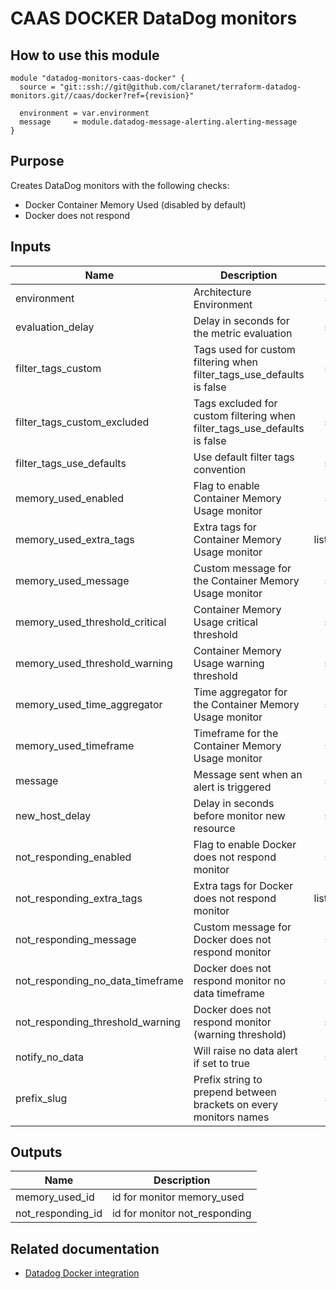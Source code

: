 # CAAS DOCKER DataDog monitors

## How to use this module

```
module "datadog-monitors-caas-docker" {
  source = "git::ssh://git@github.com/claranet/terraform-datadog-monitors.git//caas/docker?ref={revision}"

  environment = var.environment
  message     = module.datadog-message-alerting.alerting-message
}

```

## Purpose

Creates DataDog monitors with the following checks:

- Docker Container Memory Used (disabled by default)
- Docker does not respond

## Inputs

| Name | Description | Type | Default | Required |
|------|-------------|:----:|:-----:|:-----:|
| environment | Architecture Environment | string | n/a | yes |
| evaluation\_delay | Delay in seconds for the metric evaluation | string | `"15"` | no |
| filter\_tags\_custom | Tags used for custom filtering when filter_tags_use_defaults is false | string | `"*"` | no |
| filter\_tags\_custom\_excluded | Tags excluded for custom filtering when filter_tags_use_defaults is false | string | `""` | no |
| filter\_tags\_use\_defaults | Use default filter tags convention | string | `"true"` | no |
| memory\_used\_enabled | Flag to enable Container Memory Usage monitor | string | `"false"` | no |
| memory\_used\_extra\_tags | Extra tags for Container Memory Usage monitor | list(string) | `[]` | no |
| memory\_used\_message | Custom message for the Container Memory Usage monitor | string | `""` | no |
| memory\_used\_threshold\_critical | Container Memory Usage critical threshold | string | `"90"` | no |
| memory\_used\_threshold\_warning | Container Memory Usage warning threshold | string | `"85"` | no |
| memory\_used\_time\_aggregator | Time aggregator for the Container Memory Usage monitor | string | `"min"` | no |
| memory\_used\_timeframe | Timeframe for the Container Memory Usage monitor | string | `"last_5m"` | no |
| message | Message sent when an alert is triggered | string | n/a | yes |
| new\_host\_delay | Delay in seconds before monitor new resource | string | `"300"` | no |
| not\_responding\_enabled | Flag to enable Docker does not respond monitor | string | `"true"` | no |
| not\_responding\_extra\_tags | Extra tags for Docker does not respond monitor | list(string) | `[]` | no |
| not\_responding\_message | Custom message for Docker does not respond monitor | string | `""` | no |
| not\_responding\_no\_data\_timeframe | Docker does not respond monitor no data timeframe | string | `"10"` | no |
| not\_responding\_threshold\_warning | Docker does not respond monitor (warning threshold) | string | `"3"` | no |
| notify\_no\_data | Will raise no data alert if set to true | string | `"true"` | no |
| prefix\_slug | Prefix string to prepend between brackets on every monitors names | string | `""` | no |

## Outputs

| Name | Description |
|------|-------------|
| memory\_used\_id | id for monitor memory_used |
| not\_responding\_id | id for monitor not_responding |

## Related documentation

* [Datadog Docker integration](https://docs.datadoghq.com/integrations/docker_daemon/)
